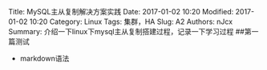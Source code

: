 Title: MySQL主从复制解决方案实践
Date: 2017-01-02 10:20
Modified: 2017-01-02 10:20
Category: Linux
Tags: 集群，HA
Slug: A2
Authors: nJcx
Summary: 介绍一下linux下mysql主从复制搭建过程，记录一下学习过程
##第一篇测试
- markdown语法
